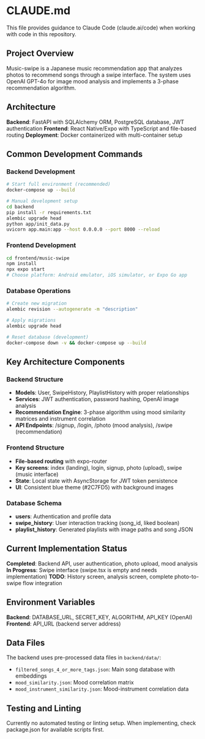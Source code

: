 # CLAUDE.md

This file provides guidance to Claude Code (claude.ai/code) when working with code in this repository.

## Project Overview

Music-swipe is a Japanese music recommendation app that analyzes photos to recommend songs through a swipe interface. The system uses OpenAI GPT-4o for image mood analysis and implements a 3-phase recommendation algorithm.

## Architecture

**Backend**: FastAPI with SQLAlchemy ORM, PostgreSQL database, JWT authentication
**Frontend**: React Native/Expo with TypeScript and file-based routing
**Deployment**: Docker containerized with multi-container setup

## Common Development Commands

### Backend Development
```bash
# Start full environment (recommended)
docker-compose up --build

# Manual development setup
cd backend
pip install -r requirements.txt
alembic upgrade head
python app/init_data.py
uvicorn app.main:app --host 0.0.0.0 --port 8000 --reload
```

### Frontend Development
```bash
cd frontend/music-swipe
npm install
npx expo start
# Choose platform: Android emulator, iOS simulator, or Expo Go app
```

### Database Operations
```bash
# Create new migration
alembic revision --autogenerate -m "description"

# Apply migrations
alembic upgrade head

# Reset database (development)
docker-compose down -v && docker-compose up --build
```

## Key Architecture Components

### Backend Structure
- **Models**: User, SwipeHistory, PlaylistHistory with proper relationships
- **Services**: JWT authentication, password hashing, OpenAI image analysis
- **Recommendation Engine**: 3-phase algorithm using mood similarity matrices and instrument correlation
- **API Endpoints**: /signup, /login, /photo (mood analysis), /swipe (recommendation)

### Frontend Structure
- **File-based routing** with expo-router
- **Key screens**: index (landing), login, signup, photo (upload), swipe (music interface)
- **State**: Local state with AsyncStorage for JWT token persistence
- **UI**: Consistent blue theme (#2C7FD5) with background images

### Database Schema
- **users**: Authentication and profile data
- **swipe_history**: User interaction tracking (song_id, liked boolean)
- **playlist_history**: Generated playlists with image paths and song JSON

## Current Implementation Status

**Completed**: Backend API, user authentication, photo upload, mood analysis
**In Progress**: Swipe interface (swipe.tsx is empty and needs implementation)
**TODO**: History screen, analysis screen, complete photo-to-swipe flow integration

## Environment Variables

**Backend**: DATABASE_URL, SECRET_KEY, ALGORITHM, API_KEY (OpenAI)
**Frontend**: API_URL (backend server address)

## Data Files

The backend uses pre-processed data files in `backend/data/`:
- `filtered_songs_4_or_more_tags.json`: Main song database with embeddings
- `mood_similarity.json`: Mood correlation matrix
- `mood_instrument_similarity.json`: Mood-instrument correlation data

## Testing and Linting

Currently no automated testing or linting setup. When implementing, check package.json for available scripts first.